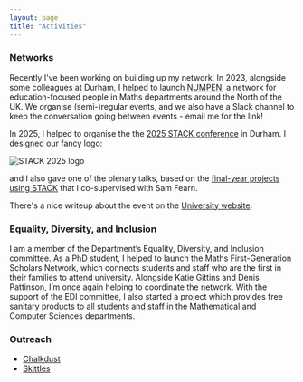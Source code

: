 ```yaml
---
layout: page
title: "Activities"
---
```


### Networks

Recently I've been working on building up my network. In 2023, alongside some colleagues at Durham, I helped to launch [NUMPEN](https://www.numpen.net/events/inaugural-meeting), a network for education-focused people in Maths departments around the North of the UK. We organise (semi-)regular events, and  we also have a Slack channel to keep the conversation going between events - email me for the link!

In 2025, I helped to organise the the [2025 STACK conference](https://sites.google.com/view/stack2025/home) in Durham. I designed our fancy logo:

![STACK 2025 logo](/assets/img/STACK-25.png)

and I also gave one of the plenary talks, based on the [final-year projects using STACK](/_posts/2025-06-05-students-writing-STACK.md) that I co-supervised with Sam Fearn.

There's a nice writeup about the event on the [University website](https://www.durham.ac.uk/departments/academic/mathematical-sciences/news/department-of-mathematical-sciences-hosted-international-stack-conference-2025/).



### Equality, Diversity, and Inclusion

I am a member of the Department’s Equality, Diversity, and Inclusion committee. As a PhD student, I helped to launch the Maths First-Generation Scholars Network, which connects students and staff who are the first in their families to attend university. Alongside Katie Gittins and Denis Pattinson, I’m once again helping to coordinate the network. With the support of the EDI committee, I also started a project which provides free sanitary products to all students and staff in the Mathematical and Computer Sciences departments.


### Outreach 

- [Chalkdust](https://www.chalkdustmagazine.com)
- [Skittles](/skittles)
